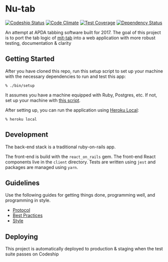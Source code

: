 # Nu-tab

[![Codeship Status](https://codeship.com/projects/b391e820-d527-0134-caef-66656fa4ab2f/status?branch=master)](https://www.codeship.com/projects/202400)
[![Code Climate](https://codeclimate.com/github/BenMusch/nu-tab/badges/gpa.svg)](https://codeclimate.com/github/BenMusch/nu-tab)
[![Test Coverage](https://codeclimate.com/github/BenMusch/nu-tab/badges/coverage.svg)](https://codeclimate.com/github/BenMusch/nu-tab/coverage)
[![Dependency Status](https://gemnasium.com/badges/github.com/BenMusch/nu-tab.svg)](https://gemnasium.com/github.com/BenMusch/nu-tab)

An attempt at APDA tabbing software built for 2017. The goal of this project is
to port the tab logic of [mit-tab](https://github.com/jolynch/mit-tab) into a
web application with more robust testing, documentation & clarity

## Getting Started

After you have cloned this repo, run this setup script to set up your machine
with the necessary dependencies to run and test this app:

    % ./bin/setup

It assumes you have a machine equipped with Ruby, Postgres, etc. If not, set up
your machine with [this script].

[this script]: https://github.com/thoughtbot/laptop

After setting up, you can run the application using [Heroku Local]:

    % heroku local

[Heroku Local]: https://devcenter.heroku.com/articles/heroku-local

## Development

The back-end stack is a traditional ruby-on-rails app.

The front-end is build with the `react_on_rails` gem. The front-end React
components live in the `client` directory. Tests are written using `jest` and
packages are managed using `yarn`.

## Guidelines

Use the following guides for getting things done, programming well, and
programming in style.

* [Protocol](http://github.com/thoughtbot/guides/blob/master/protocol)
* [Best Practices](http://github.com/thoughtbot/guides/blob/master/best-practices)
* [Style](http://github.com/thoughtbot/guides/blob/master/style)

## Deploying

This project is automatically deployed to production & staging when the test
suite passes on Codeship
